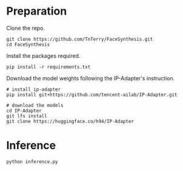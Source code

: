 # Preparation

Clone the repo.
```
git clone https://github.com/TnTerry/FaceSynthesis.git
cd FaceSynthesis
```

Install the packages required.
```
pip install -r requirements.txt
```

Download the model weights following the IP-Adapter's instruction.
```
# install ip-adapter
pip install git+https://github.com/tencent-ailab/IP-Adapter.git

# download the models
cd IP-Adapter
git lfs install
git clone https://huggingface.co/h94/IP-Adapter
```

# Inference
```
python inference.py
```
